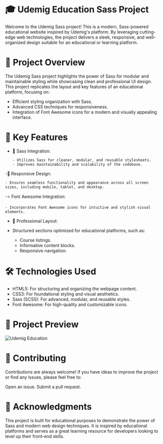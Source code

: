 # 🎓 Udemig Education Sass Project

Welcome to the Udemig Sass project! This is a modern, Sass-powered educational website inspired by Udemig's platform. 
By leveraging cutting-edge web technologies, the project delivers a sleek, responsive, and well-organized design suitable for an educational or learning platform.

# 🚀 Project Overview
The Udemig Sass project highlights the power of Sass for modular and maintainable styling while showcasing clean and professional UI design. 
This project replicates the layout and key features of an educational platform, focusing on:

- Efficient styling organization with Sass.
- Advanced CSS techniques for responsiveness.
- Integration of Font Awesome icons for a modern and visually appealing interface.

#  🌟 Key Features

- 🎨 Sass Integration:

      - Utilizes Sass for cleaner, modular, and reusable stylesheets.
      - Improves maintainability and scalability of the codebase.

-📱 Responsive Design:

    - Ensures seamless functionality and appearance across all screen sizes, including mobile, tablet, and desktop.

-⭐ Font Awesome Integration:

    - Incorporates Font Awesome icons for intuitive and stylish visual elements.

- 🧩 Professional Layout:

- Structured sections optimized for educational platforms, such as:
  - Course listings.
  - Informative content blocks.
  - Responsive navigation.

# 🛠️ Technologies Used

- HTML5: For structuring and organizing the webpage content.
- CSS3: For foundational styling and visual aesthetics.
- Sass (SCSS): For advanced, modular, and reusable styles.
- Font Awesome: For high-quality and customizable icons.

# 📸 Project Preview
![Udemig Education](https://github.com/user-attachments/assets/cb3f37d5-7206-4860-9d07-fa1936eeb35d)


# 🤝 Contributing
Contributions are always welcome! If you have ideas to improve the project or find any issues, please feel free to:

Open an issue.
Submit a pull request.

# 🌟 Acknowledgments
This project is built for educational purposes to demonstrate the power of Sass and modern web design techniques. 
It is inspired by educational platforms and serves as a great learning resource for developers looking to level up their front-end skills.





